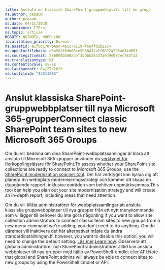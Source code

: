 ```yaml
---
title: Ansluta en klassisk SharePoint-gruppwebbplats till en grupp
ms.author: pebaum
author: pebaum
ms.date: 04/21/2020
ms.audience: ITPro
ms.topic: article
ROBOTS: NOINDEX, NOFOLLOW
localization_priority: Normal
ms.assetid: a1f6b170-bead-4e1c-b119-f6affd2b2264
ms.openlocfilehash: d64988f6db08ce9b38432a2f6897a295a834d853
ms.sourcegitcommit: 286000b588adef1bbbb28337a9d9e087ec783fa2
ms.translationtype: MT
ms.contentlocale: sv-SE
ms.lasthandoff: 04/27/2020
ms.locfileid: "43911202"
---
```

# <a name="connect-classic-sharepoint-team-sites-to-new-microsoft-365-groups"></a><span data-ttu-id="098bc-102">Anslut klassiska SharePoint-gruppwebbplatser till nya Microsoft 365-grupper</span><span class="sxs-lookup"><span data-stu-id="098bc-102">Connect classic SharePoint team sites to new Microsoft 365 Groups</span></span>

<span data-ttu-id="098bc-103">Om du vill bedöma om dina SharePoint-webbplatssamlingar är klara att ansluta till Microsoft 365-grupper använder du [verktyget för flerkopplingsläsare för SharePoint](https://go.microsoft.com/fwlink/?linkid=873066).</span><span class="sxs-lookup"><span data-stu-id="098bc-103">To assess whether your SharePoint site collections are ready to connect to Microsoft 365 Groups, use the [SharePoint modernization scanner tool](https://go.microsoft.com/fwlink/?linkid=873066).</span></span> <span data-ttu-id="098bc-104">Det här verktyget kan hjälpa dig att planera din webbplats moderniseringsstrategi och kommer att skapa en djupgående rapport, inklusive områden som behöver uppmärksammas.</span><span class="sxs-lookup"><span data-stu-id="098bc-104">This tool can help you plan out your site modernization strategy and will create an in-depth report, including areas that need attention.</span></span>
  
<span data-ttu-id="098bc-105">Om du vill tillåta administratörer för webbplatssamlingar att ansluta klassiska gruppwebbplatser till nya grupper från ett nytt menykommando som vi lägger till behöver du inte göra någonting.</span><span class="sxs-lookup"><span data-stu-id="098bc-105">If you want to allow site collection administrators to connect classic team sites to new groups from a new menu command we're adding, you don't need to do anything.</span></span> <span data-ttu-id="098bc-106">Om du däremot vill inaktivera det här alternativet måste du ändra standardinställningen.</span><span class="sxs-lookup"><span data-stu-id="098bc-106">If, however, you want to disable this option, you will need to change the default setting.</span></span> <span data-ttu-id="098bc-107">[Läs mer](https://go.microsoft.com/fwlink/?linkid=2004316).</span><span class="sxs-lookup"><span data-stu-id="098bc-107">[Learn how](https://go.microsoft.com/fwlink/?linkid=2004316).</span></span> <span data-ttu-id="098bc-108">Observera att globala administratörer och SharePoint-administratörer alltid kan ansluta webbplatser till nya grupper med hjälp av PowerShell-cmdlet eller API.</span><span class="sxs-lookup"><span data-stu-id="098bc-108">Note that global and SharePoint admins will always be able to connect sites to new groups by using the PowerShell cmdlet or API.</span></span>
  

